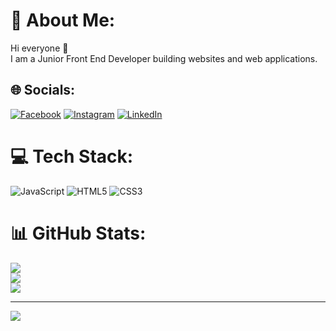 # 💫 About Me:
Hi  everyone 👋<br>I am a Junior Front End Developer building websites and web applications.


## 🌐 Socials:
[![Facebook](https://img.shields.io/badge/Facebook-%231877F2.svg?logo=Facebook&logoColor=white)](https://facebook.com/https://www.facebook.com/Kerimli.Nihat) [![Instagram](https://img.shields.io/badge/Instagram-%23E4405F.svg?logo=Instagram&logoColor=white)](https://instagram.com/https://www.instagram.com/yunis_karimov/) [![LinkedIn](https://img.shields.io/badge/LinkedIn-%230077B5.svg?logo=linkedin&logoColor=white)](https://linkedin.com/in/https://www.linkedin.com/in/yunis-kerimov-6a77161a0/) 

# 💻 Tech Stack:
![JavaScript](https://img.shields.io/badge/javascript-%23323330.svg?style=for-the-badge&logo=javascript&logoColor=%23F7DF1E) ![HTML5](https://img.shields.io/badge/html5-%23E34F26.svg?style=for-the-badge&logo=html5&logoColor=white) ![CSS3](https://img.shields.io/badge/css3-%231572B6.svg?style=for-the-badge&logo=css3&logoColor=white)
# 📊 GitHub Stats:
![](https://github-readme-stats.vercel.app/api?username=YunisKarimov&theme=dark&hide_border=true&include_all_commits=true&count_private=true)<br/>
![](https://github-readme-streak-stats.herokuapp.com/?user=YunisKarimov&theme=dark&hide_border=true)<br/>
![](https://github-readme-stats.vercel.app/api/top-langs/?username=YunisKarimov&theme=dark&hide_border=true&include_all_commits=true&count_private=true&layout=compact)

---
[![](https://visitcount.itsvg.in/api?id=YunisKarimov&icon=0&color=0)](https://visitcount.itsvg.in)

<!-- Proudly created with GPRM ( https://gprm.itsvg.in ) -->
